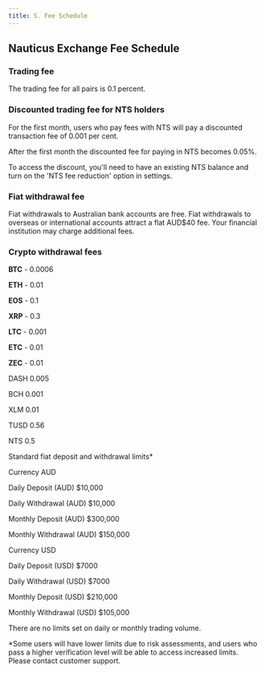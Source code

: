 ```yaml
---
title: 5. Fee Schedule
---
```

## Nauticus Exchange Fee Schedule



### Trading fee

The trading fee for all pairs is 0.1 percent.

 
### Discounted trading fee for NTS holders

For the first month, users who pay fees with NTS will pay a discounted transaction fee of 0.001 per cent.

After the first month the discounted fee for paying in NTS becomes 0.05%.

To access the discount, you'll need to have an existing NTS balance and turn on the 'NTS fee reduction' option in settings. 



### Fiat withdrawal fee

Fiat withdrawals to Australian bank accounts are free. Fiat withdrawals to overseas or international accounts attract a flat AUD$40 fee. Your financial institution may charge additional fees. 


### Crypto withdrawal fees

**BTC** - 0.0006

**ETH** - 0.01

**EOS** - 0.1

**XRP** - 0.3

**LTC** - 0.001

**ETC** - 0.01

**ZEC** - 0.01

DASH  0.005

BCH  0.001

XLM  0.01

TUSD 0.56

NTS 0.5





Standard fiat deposit and withdrawal limits* 





Currency AUD

Daily Deposit (AUD) $10,000

Daily Withdrawal (AUD) $10,000

Monthly Deposit (AUD) $300,000



Monthly Withdrawal (AUD) $150,000





Currency USD

Daily Deposit (USD) $7000

Daily Withdrawal (USD) $7000

Monthly Deposit (USD) $210,000

Monthly Withdrawal (USD) $105,000



There are no limits set on daily or monthly trading volume. 



\*Some users will have lower limits due to risk assessments, and users who pass a higher verification level will be able to access increased limits. Please contact customer support.
